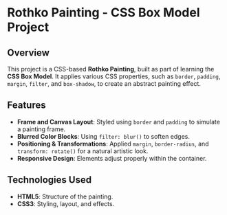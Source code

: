 # Rothko Painting - CSS Box Model Project

## Overview
This project is a CSS-based **Rothko Painting**, built as part of learning the **CSS Box Model**. It applies various CSS properties, such as `border`, `padding`, `margin`, `filter`, and `box-shadow`, to create an abstract painting effect.

## Features
- **Frame and Canvas Layout**: Styled using `border` and `padding` to simulate a painting frame.
- **Blurred Color Blocks**: Using `filter: blur()` to soften edges.
- **Positioning & Transformations**: Applied `margin`, `border-radius`, and `transform: rotate()` for a natural artistic look.
- **Responsive Design**: Elements adjust properly within the container.

## Technologies Used
- **HTML5**: Structure of the painting.
- **CSS3**: Styling, layout, and effects.


